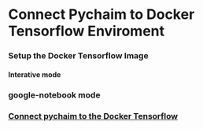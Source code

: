 # Connect Pychaim to Docker Tensorflow Enviroment

### Setup the Docker Tensorflow Image 

#### Interative mode 

### google-notebook mode

### [Connect pychaim to the Docker Tensorflow](dockerit/README.md)



